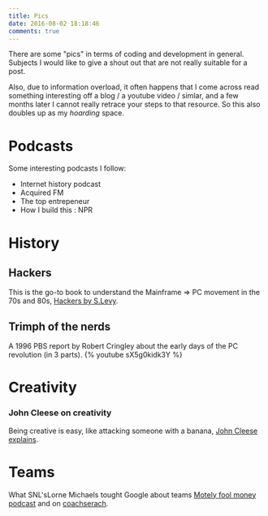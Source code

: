 ```yaml
---
title: Pics
date: 2016-08-02 18:18:46
comments: true
---
```

There are some "pics" in terms of coding and development in general. Subjects I would like to give a shout out that are not really suitable for a post. 

Also, due to information overload, it often happens that I come across read something interesting off a blog / a youtube video / simlar, and a few months later I cannot really retrace your steps to that resource. So this also doubles up as my *hoarding* space.

# Podcasts
Some interesting podcasts I follow:

* Internet history podcast
* Acquired FM
* The top entrepeneur
* How I build this : NPR

# History

## Hackers
This is the go-to book to understand the Mainframe => PC movement in the 70s and 80s, [Hackers by S.Levy](https://en.wikipedia.org/wiki/Hackers:_Heroes_of_the_Computer_Revolution).

## Trimph of the nerds
A 1996 PBS report by Robert Cringley about the early days of the PC revolution (in 3 parts).
{% youtube sX5g0kidk3Y %}

# Creativity

### John Cleese on creativity
Being creative is easy, like attacking someone with a banana, [John Cleese explains](https://www.youtube.com/watch?v=4j-Lz0D5_ck).

# Teams

What SNL'sLorne Michaels tought Google about teams [Motely fool money podcast](http://www.fool.com/podcasts/motley-fool-money/2016-08-26-best-buys-overpriced-drugs-and-tips) and on [coachserach](http://coachingsearch.com/article?a=Teambuilding-lessons-from-Saturday-Night-Live-and-Google-can-translate-to-sports).